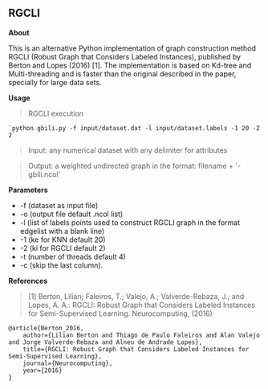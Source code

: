 ## RGCLI

**About**

This is an alternative Python implementation of graph construction method RGCLI (Robust Graph that Considers Labeled Instances), published by Berton and Lopes (2016) [1]. The implementation is based on Kd-tree and Multi-threading and is faster than the original described in the paper, specially for large data sets.

**Usage**

> RGCLI execution

    `python gbili.py -f input/dataset.dat -l input/dataset.labels -1 20 -2 2`

> Input: any numerical dataset with any delimiter for attributes

> Output: a weighted undirected graph in the format: filename + '-gbili.ncol'

**Parameters**

* -f (dataset as input file)
* -o (output file default .ncol list)
* -l (list of labels points used to construct RGCLI graph in the format edgelist with a blank line)
* -1 (ke for KNN default 20)
* -2 (ki for RGCLI default 2)
* -t (number of  threads default 4)
* -c (skip the last column).

**References**

> [1] Berton, Lilian; Faleiros, T.; Valejo, A.; Valverde-Rebaza, J.; and Lopes, A. A.: RGCLI: Robust Graph that Considers Labeled Instances for Semi-Supervised Learning. Neurocomputing, (2016)

~~~~~{.bib}
@article{Berton_2016,
    author={Lilian Berton and Thiago de Paulo Faleiros and Alan Valejo and Jorge Valverde-Rebaza and Alneu de Andrade Lopes},
    title={RGCLI: Robust Graph that Considers Labeled Instances for Semi-Supervised Learning},
	journal={Neurocomputing},
    year={2016}
}
~~~~~
